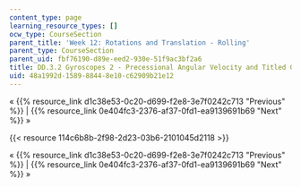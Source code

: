 ```yaml
---
content_type: page
learning_resource_types: []
ocw_type: CourseSection
parent_title: 'Week 12: Rotations and Translation - Rolling'
parent_type: CourseSection
parent_uid: fbf76190-d89e-eed2-930e-51f9ac3bf2a6
title: DD.3.2 Gyroscopes 2 - Precessional Angular Velocity and Titled Gyroscopes
uid: 48a1992d-1589-8844-8e10-c62909b21e12
---
```


« {{% resource_link d1c38e53-0c20-d699-f2e8-3e7f0242c713 "Previous" %}} | {{% resource_link 0e404fc3-2376-af37-0fd1-ea9139691b69 "Next" %}} »

{{< resource 114c6b8b-2f98-2d23-03b6-2101045d2118 >}}

« {{% resource_link d1c38e53-0c20-d699-f2e8-3e7f0242c713 "Previous" %}} | {{% resource_link 0e404fc3-2376-af37-0fd1-ea9139691b69 "Next" %}} »